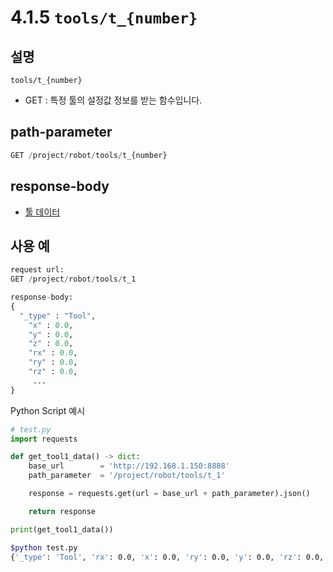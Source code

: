 ﻿# 4.1.5 `tools/t_{number}`

## 설명

`tools/t_{number}`

- GET : 특정 툴의 설정값 정보를 받는 함수입니다.

## path-parameter

```python
GET /project/robot/tools/t_{number}
```

## response-body

- [툴 데이터](/99-schema/tool_data.md)

## 사용 예

```python
request url:
GET /project/robot/tools/t_1

response-body:
{
  "_type" : "Tool",
	"x" : 0.0,
	"y" : 0.0,
	"z" : 0.0,
	"rx" : 0.0,
	"ry" : 0.0,
	"rz" : 0.0,
	 ...
}
```

Python Script 예시

```python
# test.py
import requests

def get_tool1_data() -> dict:
    base_url        = 'http://192.168.1.150:8888'
    path_parameter  = '/project/robot/tools/t_1'

    response = requests.get(url = base_url + path_parameter).json()

    return response

print(get_tool1_data())
```
```sh
$python test.py
{'_type': 'Tool', 'rx': 0.0, 'x': 0.0, 'ry': 0.0, 'y': 0.0, 'rz': 0.0, 'z': 0.0, 'mass': 20.0, 'cx': 100.0, 'cy': 0.0, 'cz': 65.0, 'ixx': 0.059, 'iyy': 0.061, 'izz': 0.075, 'bias_0': 0.0, 'bias_1': 0.0, 'mass_esti': 20.0, 'bias_2': 0.0, 'bias_3': 0.0, 'bias_4': 0.0, 'bias_5': 0.0}
```